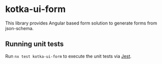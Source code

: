 # kotka-ui-form

This library provides Angular based form solution to generate
forms from json-schema.

## Running unit tests

Run `nx test kotka-ui-form` to execute the unit tests via [Jest](https://jestjs.io).
